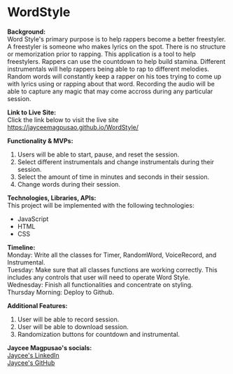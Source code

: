 # WordStyle
**Background:**\
Word Style's primary purpose is to help rappers become a better freestyler. A freestyler is someone who makes lyrics on the spot. There is no structure or memorization prior to rapping. This application is a tool to help freestylers. Rappers can use the countdown to help build stamina. Different instrumentals will help rappers being able to rap to different melodies. Random words will constantly keep a rapper on his toes trying to come up with lyrics using or rapping about that word. Recording the audio will be able to capture any magic that may come accross during any particular session.

**Link to Live Site:**\
Click the link below to visit the live site\
https://jayceemagpusao.github.io/WordStyle/

**Functionality & MVPs:**
1. Users will be able to start, pause, and reset the session.
2. Select different instrumentals and change instrumentals during their session.
3. Select the amount of time in minutes and seconds in their session.
4. Change words during their session.

**Technologies, Libraries, APIs:**\
This project will be implemented with the following technologies:
- JavaScript
- HTML
- CSS

**Timeline:**\
Monday: Write all the classes for Timer, RandomWord, VoiceRecord, and Instrumental.\
Tuesday: Make sure that all classes functions are working correctly. This includes any
controls that user will need to operate Word Style.\
Wednesday: Finish all functionalities and concentrate on styling.\
Thursday Morning: Deploy to Github.

**Additional Features:**
1. User will be able to record session.
2. User will be able to download session.
3. Randomization buttons for countdown and instrumental.

**Jaycee Magpusao's socials:**\
[Jaycee's LinkedIn](https://www.linkedin.com/in/jaycee-magpusao-profile/)\
[Jaycee's GitHub](https://github.com/JayceeMagpusao)